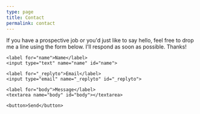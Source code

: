 ```yaml
---
type: page
title: Contact
permalink: contact
---
```


If you have a prospective job or you'd just like to say hello, feel free to drop me a line using the form below. I'll respond as soon as possible. Thanks!

<form action="//formspree.io/andrew.b.suzuki@gmail.com" method="POST">
    <input type="text" name="_gotcha" style="display:none" />

    <label for="name">Name</label>
    <input type="text" name="name" id="name">

    <label for="_replyto">Email</label>
    <input type="email" name="_replyto" id="_replyto">

    <label for="body">Message</label>
    <textarea name="body" id="body"></textarea>

    <button>Send</button>
</form>
